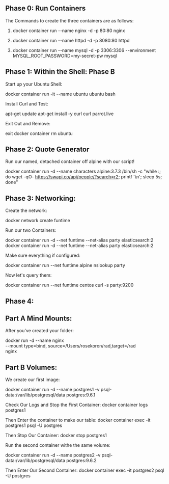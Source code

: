 ## Phase 0: Run Containers

The Commands to create the three containers are as follows:

1. docker container run --name nginx -d -p 80:80 nginx

1. docker container run --name httpd -d -p 8080:80 httpd

1. docker container run --name mysql -d -p 3306:3306 --environment
   MYSQL_ROOT_PASSWORD=my-secret-pw mysql

## Phase 1: Within the Shell: Phase B

Start up your Ubuntu Shell:

docker container run -it --name ubuntu ubuntu bash

Install Curl and Test:

apt-get update apt-get install -y curl curl parrot.live

Exit Out and Remove:

exit docker container rm ubuntu

## Phase 2: Quote Generator

Run our named, detached container off alpine with our script!

docker container run -d --name characters alpine:3.7.3 /bin/sh -c "while :; do
wget -qO- https://swapi.co/api/people/?search=r2; printf '\n'; sleep 5s; done"

## Phase 3: Networking:

Create the network:

docker network create funtime

Run our two Containers:

docker container run -d --net funtime --net-alias party elasticsearch:2 docker
container run -d --net funtime --net-alias party elasticsearch:2

Make sure everything if configured:

docker container run --net funtime alpine nslookup party

Now let's query them:

docker container run --net funtime centos curl -s party:9200

## Phase 4:

## Part A Mind Mounts:

After you've created your folder:

docker run -d --name nginx\
 --mount type=bind, source=/Users/rosekoron/rad,target=/rad \
 nginx

## Part B Volumes:

We create our first image:

docker container run -d --name postgres1 -v psql-data:/var/lib/postgresql/data
postgres:9.6.1

Check Our Logs and Stop the First Container: docker container logs postgres1

Then Enter the container to make our table: docker container exec -it postgres1
psql -U postgres

Then Stop Our Container: docker stop postgres1

Run the second container withe the same volume:

docker container run -d --name postgres2 -v psql-data:/var/lib/postgresql/data
postgres:9.6.2

Then Enter Our Second Container: docker container exec -it postgres2 psql -U
postgres
